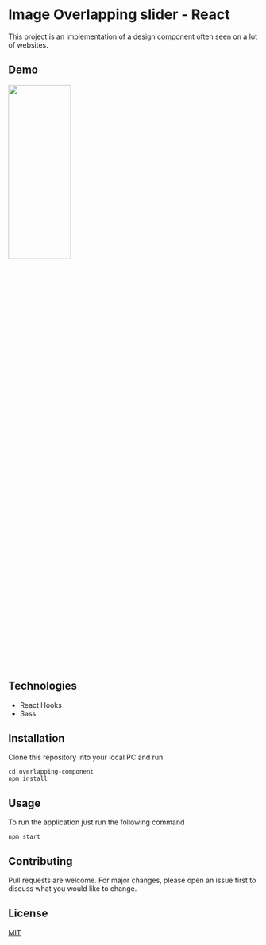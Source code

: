 # Image Overlapping slider - React
This project is an implementation of a design component often seen on a lot of websites.

## Demo

<img src="resources/demo.gif" height="30%" width="50%"/>

## Technologies

* React Hooks
* Sass

## Installation

Clone this repository into your local PC and run

```node
cd overlapping-component
npm install
```

## Usage

To run the application just run the following command
```node
npm start
```

## Contributing
Pull requests are welcome. For major changes, please open an issue first to discuss what you would like to change.

## License
[MIT](https://choosealicense.com/licenses/mit/)
